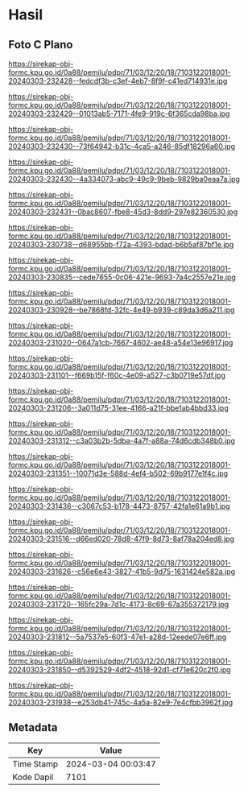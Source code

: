 # Hasil

## Foto C Plano

https://sirekap-obj-formc.kpu.go.id/0a88/pemilu/pdpr/71/03/12/20/18/7103122018001-20240303-232428--fedcdf3b-c3ef-4eb7-8f9f-c41ed714931e.jpg

https://sirekap-obj-formc.kpu.go.id/0a88/pemilu/pdpr/71/03/12/20/18/7103122018001-20240303-232429--01013ab5-7171-4fe9-919c-6f365cda98ba.jpg

https://sirekap-obj-formc.kpu.go.id/0a88/pemilu/pdpr/71/03/12/20/18/7103122018001-20240303-232430--73f64942-b31c-4ca5-a246-85df18296a60.jpg

https://sirekap-obj-formc.kpu.go.id/0a88/pemilu/pdpr/71/03/12/20/18/7103122018001-20240303-232430--4a334073-abc9-49c9-9beb-9829ba0eaa7a.jpg

https://sirekap-obj-formc.kpu.go.id/0a88/pemilu/pdpr/71/03/12/20/18/7103122018001-20240303-232431--0bac8607-fbe8-45d3-8dd9-297e82360530.jpg

https://sirekap-obj-formc.kpu.go.id/0a88/pemilu/pdpr/71/03/12/20/18/7103122018001-20240303-230738--d68955bb-f72a-4393-bdad-b6b5af87bf1e.jpg

https://sirekap-obj-formc.kpu.go.id/0a88/pemilu/pdpr/71/03/12/20/18/7103122018001-20240303-230835--cede7655-0c06-421e-9693-7a4c2557e21e.jpg

https://sirekap-obj-formc.kpu.go.id/0a88/pemilu/pdpr/71/03/12/20/18/7103122018001-20240303-230928--be7868fd-32fc-4e49-b939-c89da3d6a211.jpg

https://sirekap-obj-formc.kpu.go.id/0a88/pemilu/pdpr/71/03/12/20/18/7103122018001-20240303-231020--0647a1cb-7667-4602-ae48-a54e13e96917.jpg

https://sirekap-obj-formc.kpu.go.id/0a88/pemilu/pdpr/71/03/12/20/18/7103122018001-20240303-231101--f669b15f-f60c-4e09-a527-c3b0719e57df.jpg

https://sirekap-obj-formc.kpu.go.id/0a88/pemilu/pdpr/71/03/12/20/18/7103122018001-20240303-231206--3a011d75-31ee-4166-a21f-bbe1ab4bbd33.jpg

https://sirekap-obj-formc.kpu.go.id/0a88/pemilu/pdpr/71/03/12/20/18/7103122018001-20240303-231312--c3a03b2b-5dba-4a7f-a88a-74d6cdb348b0.jpg

https://sirekap-obj-formc.kpu.go.id/0a88/pemilu/pdpr/71/03/12/20/18/7103122018001-20240303-231351--10071d3e-588d-4ef4-b502-69b9177e1f4c.jpg

https://sirekap-obj-formc.kpu.go.id/0a88/pemilu/pdpr/71/03/12/20/18/7103122018001-20240303-231436--c3067c53-b178-4473-8757-42fa1e61a9b1.jpg

https://sirekap-obj-formc.kpu.go.id/0a88/pemilu/pdpr/71/03/12/20/18/7103122018001-20240303-231516--d66ed020-78d8-47f9-8d73-8af78a204ed8.jpg

https://sirekap-obj-formc.kpu.go.id/0a88/pemilu/pdpr/71/03/12/20/18/7103122018001-20240303-231626--c56e6e43-3827-41b5-9d75-1631424e582a.jpg

https://sirekap-obj-formc.kpu.go.id/0a88/pemilu/pdpr/71/03/12/20/18/7103122018001-20240303-231720--165fc29a-7d1c-4173-8c69-67a355372179.jpg

https://sirekap-obj-formc.kpu.go.id/0a88/pemilu/pdpr/71/03/12/20/18/7103122018001-20240303-231812--5a7537e5-60f3-47e1-a28d-12eede07e6ff.jpg

https://sirekap-obj-formc.kpu.go.id/0a88/pemilu/pdpr/71/03/12/20/18/7103122018001-20240303-231850--d5392529-4df2-4518-92d1-cf71e620c2f0.jpg

https://sirekap-obj-formc.kpu.go.id/0a88/pemilu/pdpr/71/03/12/20/18/7103122018001-20240303-231938--e253db41-745c-4a5a-82e9-7e4cfbb3962f.jpg


## Metadata

| Key        | Value               |
| ---------- | ------------------- |
| Time Stamp | 2024-03-04 00:03:47 |
| Kode Dapil | 7101                |



